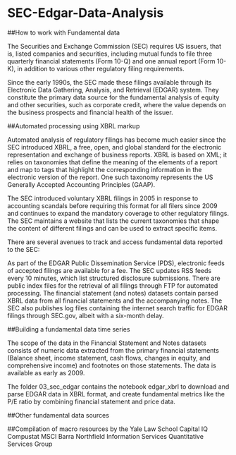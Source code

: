 # SEC-Edgar-Data-Analysis

##How to work with Fundamental data

The Securities and Exchange Commission (SEC) requires US issuers, that is, listed companies and securities, including mutual funds to file three quarterly financial statements (Form 10-Q) and one annual report (Form 10-K), in addition to various other regulatory filing requirements.

Since the early 1990s, the SEC made these filings available through its Electronic Data Gathering, Analysis, and Retrieval (EDGAR) system. They constitute the primary data source for the fundamental analysis of equity and other securities, such as corporate credit, where the value depends on the business prospects and financial health of the issuer.

##Automated processing using XBRL markup

Automated analysis of regulatory filings has become much easier since the SEC introduced XBRL, a free, open, and global standard for the electronic representation and exchange of business reports. XBRL is based on XML; it relies on taxonomies that define the meaning of the elements of a report and map to tags that highlight the corresponding information in the electronic version of the report. One such taxonomy represents the US Generally Accepted Accounting Principles (GAAP).

The SEC introduced voluntary XBRL filings in 2005 in response to accounting scandals before requiring this format for all filers since 2009 and continues to expand the mandatory coverage to other regulatory filings. The SEC maintains a website that lists the current taxonomies that shape the content of different filings and can be used to extract specific items.

There are several avenues to track and access fundamental data reported to the SEC:

As part of the EDGAR Public Dissemination Service (PDS), electronic feeds of accepted filings are available for a fee.
The SEC updates RSS feeds every 10 minutes, which list structured disclosure submissions.
There are public index files for the retrieval of all filings through FTP for automated processing.
The financial statement (and notes) datasets contain parsed XBRL data from all financial statements and the accompanying notes.
The SEC also publishes log files containing the internet search traffic for EDGAR filings through SEC.gov, albeit with a six-month delay.

##Building a fundamental data time series

The scope of the data in the Financial Statement and Notes datasets consists of numeric data extracted from the primary financial statements (Balance sheet, income statement, cash flows, changes in equity, and comprehensive income) and footnotes on those statements. The data is available as early as 2009.

The folder 03_sec_edgar contains the notebook edgar_xbrl to download and parse EDGAR data in XBRL format, and create fundamental metrics like the P/E ratio by combining financial statement and price data.

##Other fundamental data sources

##Compilation of macro resources by the Yale Law School
Capital IQ
Compustat
MSCI Barra
Northfield Information Services
Quantitative Services Group
